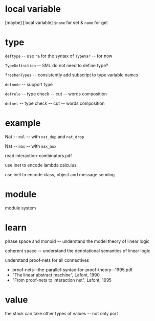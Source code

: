 # local variable

[maybe] [local variable] `$name` for set & `name` for get

# type

`deftype` -- use `'a` for the syntax of `TypeVar` -- for now

`TypeDefinition` -- SML do not need to define type?

`freshenTypes` -- consistently add subscript to type variable names

`defnode` -- support type

`defrule` -- type check -- cut -- words composition

`defnet` -- type check -- cut -- words composition

# example

Nat -- `mul` -- with `nat_dup` and `nat_drop`

Nat -- `max` -- with `max_aux`

read interaction-combinators.pdf

use inet to encode lambda calculus

use inet to encode class, object and message sending

# module

module system

# learn

phase space and monoid -- understand the model theory of linear logic

coherent space -- understand the denotational semantics of linear logic

understand proof-nets for all connectives

- proof-nets--the-parallel-syntax-for-proof-theory--1995.pdf
- "The linear abstract machine", Lafont, 1990.
- "From proof-nets to interaction net", Lafont, 1995

# value

the stack can take other types of values -- not only port
